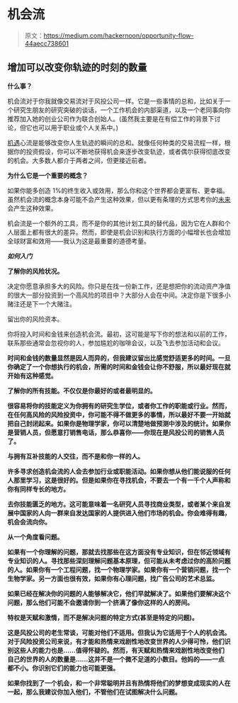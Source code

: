# 机会流

> 原文：<https://medium.com/hackernoon/opportunity-flow-44aecc738601>

## 增加可以改变你轨迹的时刻的数量

**什么事？**

机会流对于你我就像交易流对于风投公司一样。它是一些事情的总和，比如关于一个研究生朋友的研究突破的谈话，一个工作机会的内部渠道，以及一个老同事向你推荐加入她的创业公司作为联合创始人。(虽然我主要是在有偿工作的背景下讨论，但它也可以用于职业或个人关系中。)

[机遇](https://hackernoon.com/tagged/opportunity)心流是能够改变你人生轨迹的瞬间的总和。就像任何种类的交易流程一样，根据你的投资假设，你可以不断地获得机会来逐步改变轨迹，或者偶尔获得彻底改变的机会。大多数人都介于两者之间，但更接近前者。

**为什么它是一个重要的概念？**

如果你能多创造 1%的终生收入或效用，那么你和这个世界都会更富有、更幸福。虽然机会流的概念本身可能不会产生这种效果，但以更有条理的方式思考你的[未来](https://hackernoon.com/tagged/future)会产生这种效果。

机会流是一个额外的工具，而不是你的其他计划工具的替代品，因为它在人群和个人层面上都有很大的差异。然而，即使是机会识别和执行方面的小幅增长也会增加全球财富和效用——我认为这是最重要的道德考量。

***如何入门***

**了解你的风险状况。**

决定你愿意承担多大的风险。你只是在找一份新工作，还是想把你的流动资产净值的很大一部分投资到一个高风险的项目中？大部分人会在中间。决定你是下很多小赌注还是下一个大赌注。

留出你的风险资本。

你将投入时间和金钱来创造机会流。最初，这可能是写下你的想法和以前的工作，联系那些通常会忽视你的人，参加尴尬的咖啡会议，以及飞去参加活动和会议。

**时间和金钱的数量显然是因人而异的，但我建议留出比感觉舒适更多的时间。一旦你确定了一个你想执行的机会，所需的时间和金钱会让你不舒服，所以最好现在就开始有这种感觉。**

**了解你的所有技能。不仅仅是你最好的或者最明显的。**

**很容易将你的技能定义为你拥有的研究生学位，或者你工作的职能或行业。然而，在任何高风险的风险投资中，你可能不得不做更多的事情，所以最好不要一开始就把自己封闭起来。如果你是物理学家，你可以清楚地做预测中涉及的统计。如果你是营销人员，但愿意打销售电话，那么恭喜你——你现在是风投公司的销售人员了。**

**与拥有互补技能的人交往，而不是和你一样的人。**

**许多寻求创造机会流的人会去参加行业或职能活动。如果你想从他们能说服的任何人那里学习，这是很好的。但是如果你在寻找机会，不要去一个有一千个人声称和你有同样专长的地方。**

**去你技能匮乏的地方。这可能意味着一名研究人员寻找商业类型，或者某个来自发展中国家的人向一群来自发达国家的人提供进入他们市场的机会。你会难得有趣，机会会流向你。**

****从一个角度看问题。****

**如果有一个你理解的问题，那就去找那些在这方面没有专业知识，但在邻近领域有专业知识的人。寻找那些深刻理解问题基本原理，但可能从未考虑过你的高阶问题的人。如果你有一个工程问题，找一个物理学家。如果你有一个营销问题，找一个生物学家。另一方面也很有效，如果你有心理问题，找广告公司的艺术总监。**

**如果已经在解决你的问题的人能够解决它，他们早就解决了。如果他们要解决这个问题，那么他们可能不会邀请你到一个挤满了像你这样的人的房间。**

****特权是天赋和激情，而不是解决问题的特定方式(甚至是特定的问题)。****

**这是风投公司的老生常谈，可能对他们不适用。但我认为它适用于个人的机会流。对于风险投资公司来说，有才能和热情来戏剧性地改变世界的人少得可怜，他们识别这些人的能力也是……值得怀疑的。然而，有天赋和热情来戏剧性地改变他们自己的世界的人的数量是……这并不是一个微不足道的小数目。他妈的——一点都不小。你识别它们的能力也可能更强。**

**如果你找到了一个机会，和一个非常聪明并且有热情将他们的梦想变成现实的人在一起，那么我建议你加入他们，不管他们在试图解决什么问题。**